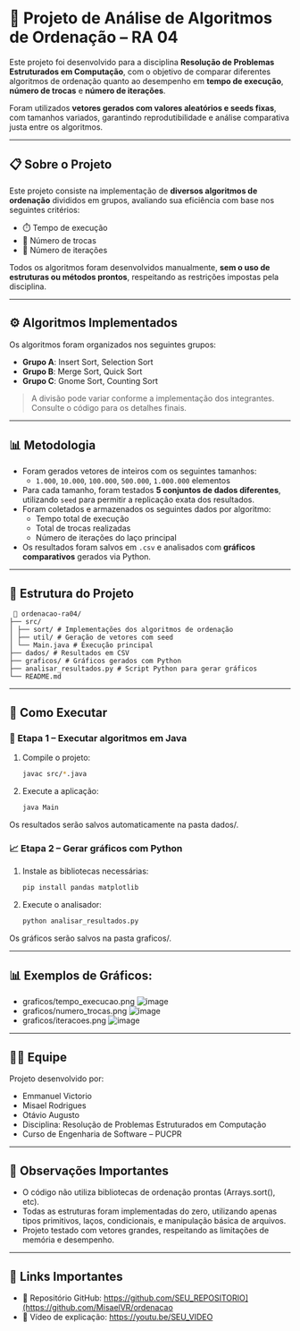 # 🔢 Projeto de Análise de Algoritmos de Ordenação – RA 04

Este projeto foi desenvolvido para a disciplina **Resolução de Problemas Estruturados em Computação**, com o objetivo de comparar diferentes algoritmos de ordenação quanto ao desempenho em **tempo de execução**, **número de trocas** e **número de iterações**.

Foram utilizados **vetores gerados com valores aleatórios e seeds fixas**, com tamanhos variados, garantindo reprodutibilidade e análise comparativa justa entre os algoritmos.

---

## 📋 Sobre o Projeto

Este projeto consiste na implementação de **diversos algoritmos de ordenação** divididos em grupos, avaliando sua eficiência com base nos seguintes critérios:

- ⏱️ Tempo de execução
- 🔁 Número de trocas
- 🔄 Número de iterações

Todos os algoritmos foram desenvolvidos manualmente, **sem o uso de estruturas ou métodos prontos**, respeitando as restrições impostas pela disciplina.

---

## ⚙️ Algoritmos Implementados

Os algoritmos foram organizados nos seguintes grupos:

- **Grupo A**: Insert Sort, Selection Sort  
- **Grupo B**: Merge Sort, Quick Sort  
- **Grupo C**: Gnome Sort, Counting Sort  

> A divisão pode variar conforme a implementação dos integrantes. Consulte o código para os detalhes finais.

---

## 📊 Metodologia

- Foram gerados vetores de inteiros com os seguintes tamanhos:
  - `1.000`, `10.000`, `100.000`, `500.000`, `1.000.000` elementos
- Para cada tamanho, foram testados **5 conjuntos de dados diferentes**, utilizando `seed` para permitir a replicação exata dos resultados.
- Foram coletados e armazenados os seguintes dados por algoritmo:
  - Tempo total de execução
  - Total de trocas realizadas
  - Número de iterações do laço principal
- Os resultados foram salvos em `.csv` e analisados com **gráficos comparativos** gerados via Python.

---

## 🧱 Estrutura do Projeto
```
 📁 ordenacao-ra04/
├── src/
│ ├── sort/ # Implementações dos algoritmos de ordenação
│ ├── util/ # Geração de vetores com seed
│ └── Main.java # Execução principal
├── dados/ # Resultados em CSV
├── graficos/ # Gráficos gerados com Python
├── analisar_resultados.py # Script Python para gerar gráficos
└── README.md
```

---

## 🚀 Como Executar

### 🔧 Etapa 1 – Executar algoritmos em Java

1. Compile o projeto:
   ```bash
   javac src/*.java
2. Execute a aplicação:
   ```bash
   java Main
Os resultados serão salvos automaticamente na pasta dados/.

### 📈 Etapa 2 – Gerar gráficos com Python

1. Instale as bibliotecas necessárias:
   ```bash
   pip install pandas matplotlib
2. Execute o analisador:
   ```bash
   python analisar_resultados.py
Os gráficos serão salvos na pasta graficos/.

---

## 📊 Exemplos de Gráficos: 
- graficos/tempo_execucao.png
![image](https://github.com/user-attachments/assets/6a4eb112-b645-4bea-97bc-065bb429d135)
- graficos/numero_trocas.png
![image](https://github.com/user-attachments/assets/8244143e-39f2-4ece-879c-1dfea620bce0)
- graficos/iteracoes.png
![image](https://github.com/user-attachments/assets/f3566356-260d-4337-b0c7-606b587b73d5)

---

## 👨‍💼 Equipe
Projeto desenvolvido por:
- Emmanuel Victorio
- Misael Rodrigues
- Otávio Augusto
- Disciplina: Resolução de Problemas Estruturados em Computação
- Curso de Engenharia de Software – PUCPR

--- 
## 📌 Observações Importantes
- O código não utiliza bibliotecas de ordenação prontas (Arrays.sort(), etc).
- Todas as estruturas foram implementadas do zero, utilizando apenas tipos primitivos, laços, condicionais, e manipulação básica de arquivos.
- Projeto testado com vetores grandes, respeitando as limitações de memória e desempenho.
---
## 🔗 Links Importantes
- 📂 Repositório GitHub: https://github.com/SEU_REPOSITORIO](https://github.com/MisaelVR/ordenacao
- 🎥 Vídeo de explicação: https://youtu.be/SEU_VIDEO
